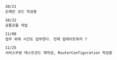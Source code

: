
    10/21
    도메인 코드 작성중

    10/22
    공통모듈 작업

    11/08
    업무 외에 시간도 업무한다. 언제 업데이트하지 ?

    11/25
    서비스부분 테스트코드 재작성, RouterConfiguration 작성중 
    



































